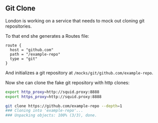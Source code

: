 ## Git Clone

London is working on a service that needs to mock out cloning git repositories.

To that end she generates a Routes file:

```hcl
route {
  host = "github.com"
  path = "/example-repo"
  type = "git"
}
```

And initializes a git repository at `/mocks/git/github.com/example-repo`.

Now she can clone the fake git repository with http clones:

```bash
export http_proxy=http://squid.proxy:8888
export https_proxy=http://squid.proxy:8888

git clone https://github.com/example-repo --depth=1
### Cloning into 'example-repo'...
### Unpacking objects: 100% (3/3), done.
```
